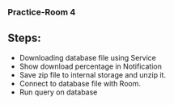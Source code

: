 ### Practice-Room 4

## Steps:
- Downloading database file using Service
- Show download percentage in Notification
- Save zip file to internal storage and unzip it.
- Connect to database file with Room.
- Run query on database
